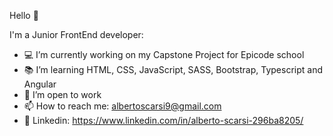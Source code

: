 Hello 👋

I'm a Junior FrontEnd developer:

- 💻 I’m currently working on my Capstone Project for Epicode school
- 📚 I’m learning HTML, CSS, JavaScript, SASS, Bootstrap, Typescript and Angular
- 🚀 I’m open to work
- 📫 How to reach me: albertoscarsi9@gmail.com
- 📱 Linkedin: https://www.linkedin.com/in/alberto-scarsi-296ba8205/
